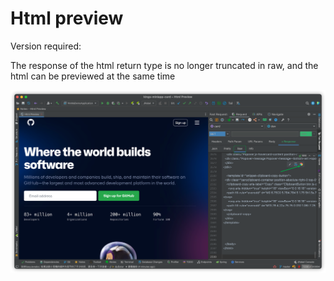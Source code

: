 # Html preview

Version required: <Badge text="2022.1.9" />

The response of the html return type is no longer truncated in raw, and the html can be previewed at the same time

![rawHtmlPreview](../../../.vuepress/public/img/rawHtmlPreview.png)
